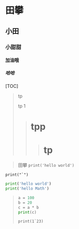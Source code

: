 # 田攀

## 小田

### 小甜甜

#### 加油哦

##### 哈哈

[TOC]

> tp
>
> tp 1
>
> >    # tpp 
> >
> >    > # tp

>  田攀 `print('hello world')`

``print("`")``

```python
print('hello world')
print('hello Math')
```

> ```python
> a = 100
> b = 20
> c = a * b
> print(c)
> ```
>
> ``print(1`23)``



